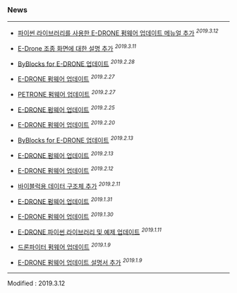 ### News

---

- <a href="/documents/kr/products/e_drone/manual/update/python/">파이썬 라이브러리를 사용한 E-DRONE 펌웨어 업데이트 메뉴얼 추가</a> <sup><i>2019.3.12</i></sup><br>

- <a href="/documents/kr/products/e_drone/manual/user/#heading-22-%EC%A1%B0%EC%A2%85-%ED%99%94%EB%A9%B4-%EC%84%B8%EB%B6%80-%EA%B5%AC%EC%84%B1">E-Drone 조종 화면에 대한 설명 추가</a> <sup><i>2019.3.11</i></sup><br>

- <a href="/documents/kr/products/e_drone/log/updates/byblocks/#heading-2019228">ByBlocks for E-DRONE 업데이트</a> <sup><i>2019.2.28</i></sup><br>

- <a href="/documents/kr/products/e_drone/log/updates/firmware/#heading-2019227">E-DRONE 펌웨어 업데이트</a> <sup><i>2019.2.27</i></sup><br>

- <a href="/documents/kr/products/petrone/log/updates/firmware/#heading-2019227">PETRONE 펌웨어 업데이트</a> <sup><i>2019.2.27</i></sup><br>

- <a href="/documents/kr/products/e_drone/log/updates/firmware/#heading-2019225">E-DRONE 펌웨어 업데이트</a> <sup><i>2019.2.25</i></sup><br>

- <a href="/documents/kr/products/e_drone/log/updates/firmware/#heading-2019220">E-DRONE 펌웨어 업데이트</a> <sup><i>2019.2.20</i></sup><br>

- <a href="/documents/kr/products/e_drone/log/updates/byblocks/#heading-2019213">ByBlocks for E-DRONE 업데이트</a> <sup><i>2019.2.13</i></sup><br>

- <a href="/documents/kr/products/e_drone/log/updates/firmware/#heading-2019213">E-DRONE 펌웨어 업데이트</a> <sup><i>2019.2.13</i></sup><br>

- <a href="/documents/kr/products/e_drone/log/updates/firmware/#heading-2019212">E-DRONE 펌웨어 업데이트</a> <sup><i>2019.2.12</i></sup><br>

- <a href="/documents/kr/products/e_drone/protocol/05_structs/#Protocol_InformationAssembledForByBlocks">바이블럭용 데이터 구조체 추가</a> <sup><i>2019.2.11</i></sup><br>

- <a href="/documents/kr/products/e_drone/log/updates/firmware/#heading-2019131">E-DRONE 펌웨어 업데이트</a> <sup><i>2019.1.31</i></sup><br>

- <a href="/documents/kr/products/e_drone/log/updates/firmware/#heading-2019130">E-DRONE 펌웨어 업데이트</a> <sup><i>2019.1.30</i></sup><br>

- <a href="/documents/kr/products/e_drone/#Python">E-DRONE 파이썬 라이브러리 및 예제 업데이트</a> <sup><i>2019.1.11</i></sup><br>

- <a href="/documents/kr/products/dronefighter2017/log/updates/firmware/#heading-201919">드론파이터 펌웨어 업데이트</a> <sup><i>2019.1.9</i></sup><br>

- <a href="/documents/kr/products/e_drone/manual/update/drone4autoupdaterlight/">E-DRONE 펌웨어 업데이트 설명서 추가</a> <sup><i>2019.1.9</i></sup><br>

---


Modified : 2019.3.12